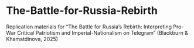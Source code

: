 # The-Battle-for-Russia-Rebirth
Replication materials for “The Battle for Russia’s Rebirth: Interpreting Pro-War Critical Patriotism and Imperial-Nationalism on Telegram” (Blackburn &amp; Khamatdinova, 2025)
